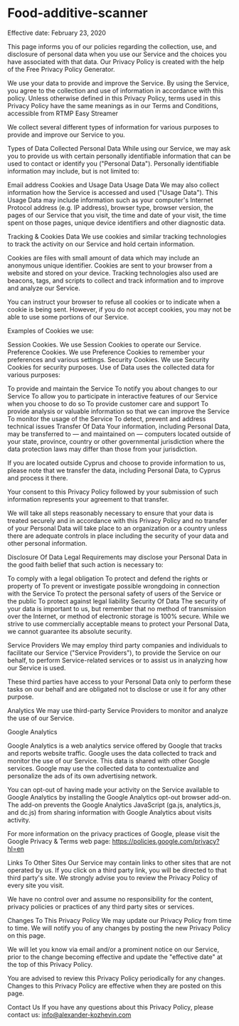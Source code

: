 # Food-additive-scanner

Effective date: February 23, 2020

This page informs you of our policies regarding the collection, use, and disclosure of personal data when you use our Service and the choices you have associated with that data. Our Privacy Policy  is created with the help of the Free Privacy Policy Generator.

We use your data to provide and improve the Service. By using the Service, you agree to the collection and use of information in accordance with this policy. Unless otherwise defined in this Privacy Policy, terms used in this Privacy Policy have the same meanings as in our Terms and Conditions, accessible from RTMP Easy Streamer

We collect several different types of information for various purposes to provide and improve our Service to you.

Types of Data Collected Personal Data While using our Service, we may ask you to provide us with certain personally identifiable information that can be used to contact or identify you ("Personal Data"). Personally identifiable information may include, but is not limited to:

Email address Cookies and Usage Data Usage Data We may also collect information how the Service is accessed and used ("Usage Data"). This Usage Data may include information such as your computer's Internet Protocol address (e.g. IP address), browser type, browser version, the pages of our Service that you visit, the time and date of your visit, the time spent on those pages, unique device identifiers and other diagnostic data.

Tracking & Cookies Data We use cookies and similar tracking technologies to track the activity on our Service and hold certain information.

Cookies are files with small amount of data which may include an anonymous unique identifier. Cookies are sent to your browser from a website and stored on your device. Tracking technologies also used are beacons, tags, and scripts to collect and track information and to improve and analyze our Service.

You can instruct your browser to refuse all cookies or to indicate when a cookie is being sent. However, if you do not accept cookies, you may not be able to use some portions of our Service.

Examples of Cookies we use:

Session Cookies. We use Session Cookies to operate our Service. Preference Cookies. We use Preference Cookies to remember your preferences and various settings. Security Cookies. We use Security Cookies for security purposes. Use of Data  uses the collected data for various purposes:

To provide and maintain the Service To notify you about changes to our Service To allow you to participate in interactive features of our Service when you choose to do so To provide customer care and support To provide analysis or valuable information so that we can improve the Service To monitor the usage of the Service To detect, prevent and address technical issues Transfer Of Data Your information, including Personal Data, may be transferred to — and maintained on — computers located outside of your state, province, country or other governmental jurisdiction where the data protection laws may differ than those from your jurisdiction.

If you are located outside Cyprus and choose to provide information to us, please note that we transfer the data, including Personal Data, to Cyprus and process it there.

Your consent to this Privacy Policy followed by your submission of such information represents your agreement to that transfer.

We will take all steps reasonably necessary to ensure that your data is treated securely and in accordance with this Privacy Policy and no transfer of your Personal Data will take place to an organization or a country unless there are adequate controls in place including the security of your data and other personal information.

Disclosure Of Data Legal Requirements  may disclose your Personal Data in the good faith belief that such action is necessary to:

To comply with a legal obligation To protect and defend the rights or property of  To prevent or investigate possible wrongdoing in connection with the Service To protect the personal safety of users of the Service or the public To protect against legal liability Security Of Data The security of your data is important to us, but remember that no method of transmission over the Internet, or method of electronic storage is 100% secure. While we strive to use commercially acceptable means to protect your Personal Data, we cannot guarantee its absolute security.

Service Providers We may employ third party companies and individuals to facilitate our Service ("Service Providers"), to provide the Service on our behalf, to perform Service-related services or to assist us in analyzing how our Service is used.

These third parties have access to your Personal Data only to perform these tasks on our behalf and are obligated not to disclose or use it for any other purpose.

Analytics We may use third-party Service Providers to monitor and analyze the use of our Service.

Google Analytics

Google Analytics is a web analytics service offered by Google that tracks and reports website traffic. Google uses the data collected to track and monitor the use of our Service. This data is shared with other Google services. Google may use the collected data to contextualize and personalize the ads of its own advertising network.

You can opt-out of having made your activity on the Service available to Google Analytics by installing the Google Analytics opt-out browser add-on. The add-on prevents the Google Analytics JavaScript (ga.js, analytics.js, and dc.js) from sharing information with Google Analytics about visits activity.

For more information on the privacy practices of Google, please visit the Google Privacy & Terms web page: https://policies.google.com/privacy?hl=en

Links To Other Sites Our Service may contain links to other sites that are not operated by us. If you click on a third party link, you will be directed to that third party's site. We strongly advise you to review the Privacy Policy of every site you visit.

We have no control over and assume no responsibility for the content, privacy policies or practices of any third party sites or services.

Changes To This Privacy Policy We may update our Privacy Policy from time to time. We will notify you of any changes by posting the new Privacy Policy on this page.

We will let you know via email and/or a prominent notice on our Service, prior to the change becoming effective and update the "effective date" at the top of this Privacy Policy.

You are advised to review this Privacy Policy periodically for any changes. Changes to this Privacy Policy are effective when they are posted on this page.

Contact Us If you have any questions about this Privacy Policy, please contact us:
info@alexander-kozhevin.com
